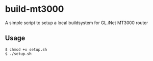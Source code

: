 # build-mt3000

A simple script to setup a local buildsystem for GL.iNet MT3000 router

## Usage

```shell
$ chmod +x setup.sh
$ ./setup.sh
```
